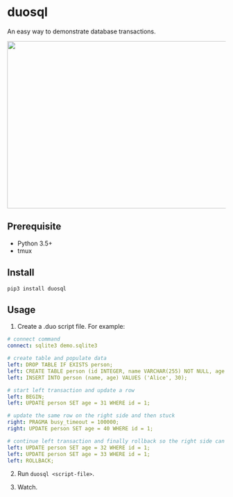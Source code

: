 # duosql

An easy way to demonstrate database transactions.

<img src="https://raw.githubusercontent.com/johnlinp/duosql/master/images/duosql-demo.gif" width="640" height="385" />


## Prerequisite

- Python 3.5+
- tmux


## Install

```
pip3 install duosql
```


## Usage

1. Create a .duo script file. For example:

```yaml
# connect command
connect: sqlite3 demo.sqlite3

# create table and populate data
left: DROP TABLE IF EXISTS person;
left: CREATE TABLE person (id INTEGER, name VARCHAR(255) NOT NULL, age INTEGER NOT NULL, PRIMARY KEY (id));
left: INSERT INTO person (name, age) VALUES ('Alice', 30);

# start left transaction and update a row
left: BEGIN;
left: UPDATE person SET age = 31 WHERE id = 1;

# update the same row on the right side and then stuck
right: PRAGMA busy_timeout = 100000;
right: UPDATE person SET age = 40 WHERE id = 1;

# continue left transaction and finally rollback so the right side can finish
left: UPDATE person SET age = 32 WHERE id = 1;
left: UPDATE person SET age = 33 WHERE id = 1;
left: ROLLBACK;
```

2. Run `duosql <script-file>`.

3. Watch.
